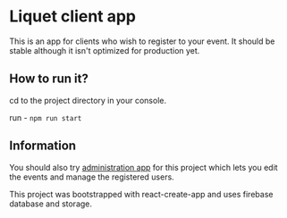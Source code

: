 # Liquet client app

This is an app for clients who wish to register to your event. It should be stable although it isn't optimized for production yet. 

## How to run it?

cd to the project directory in your console.

run - ```npm run start```

## Information

You should also try [administration app](https://github.com/omikulcik/Liquet-admin) for this project which lets you edit the events and manage the registered users.

This project was bootstrapped with react-create-app and uses firebase database and storage.